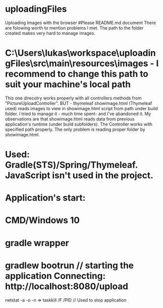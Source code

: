 # uploadingFiles
Uploading Images  with the browser
#Please README.md document
There are folowing worth to mention problems I met.
The path to the folder created makes very hard to manage images. 
# C:\Users\lukas\workspace\uploadingFiles\src\main\resources\images   - I recommend to change this path to suit your machine's local path
This one direcotry works properly with all controllers methods from "PictureUploadController".
BUT - thymeleaf showimage.html (Thymeleaf used) reads images to view in showimage.html script from path under build folder. 
I tried to manage it - much time spent- and I've abandoned it. My observations are that showimage.html reads data from previous application's runtime (under build subfolders).
The Controller works with specified path properly. The only problem is reading proper folder by showimage.html.
# Used: Gradle(STS)/Spring/Thymeleaf. JavaScript isn't used in the project.
# Application's start:
# CMD/Windows 10
# gradle wrapper
# gradlew bootrun  // starting the application Connecting: http://localhost:8080/upload
netstat -a -o -n => taskkill /F /PID <PID>  // Used to stop application
